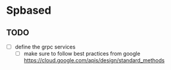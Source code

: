 # Spbased

## TODO
- [ ] define the grpc services
  - [ ] make sure to follow best practices from google <https://cloud.google.com/apis/design/standard_methods>
